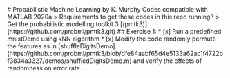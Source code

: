 <!-->
# Probabilistic Machine Learning by K. Murphy

Codes compatible with MATLAB 2020a
> Requirements to get these codes in this repo running:\
> &nbsp; Get the probabilistic modelling toolkit 3 [(pmtk3)](https://github.com/probml/pmtk3.git)

## Exercise 1:
* [x] Run a predefined mnistDemo using kNN algorithm
* [x] Modify the code randomly permute the features as in [shuffleDigitsDemo](https://github.com/probml/pmtk3/blob/dfe84aabf65d4e5133a62ac1f4722bf3834a3327/demos/shuffledDigitsDemo.m) and verify the effects of randomness on error rate.